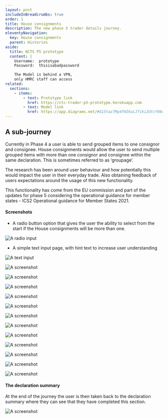 ```yaml
---
layout: post
includeInBreadcrumbs: true
order: 1
title: House consignments
description: The new phase 5 trader details journey.
eleventyNavigation:
  key: House consignments
  parent: Histories
aside:
  title: NCTS P5 prototype
  content: |
    Username:  prototype
    Password:  thisisabadpassword

    The Model is behind a VPN, 
    only HMRC staff can access
related:
  sections:
    - items:
        - text: Prototype link
          href: https://ctc-trader-p5-prototype.herokuapp.com
        - text: Model link
          href: https://app.diagrams.net/#G15taz7Mp4fHI6uLJfiki2UtcY08oxmCby
---
```


## A sub-journey

Currently in Phase 4 a user is able to send grouped items to one consignor and consignee. House consignments would allow the user to send multiple grouped items with more than one consignor and consignee within the same declaration. This is sometimes referred to as ‘groupage’.

The research has been around user behaviour and how potentially this would impact the user in their everyday trade. Also obtaining feedback of users expectations around the usage of this new functionality.

This functionality has come from the EU commission and part of the updates for phase 5 considering the operational guidance for member states - ICS2 Operational guidance for Member States 2021.

#### Screenshots

- A radio button option that gives the user the ability to select from the start if the House consignments will be more than one.

![A radio input](/assets/house-consignments/01.png "The first branching radio input page")
<br>

- A simple text input page, with hint text to increase user understanding

![A text input](/assets/house-consignments/02.png "The Holder EORI input page")
<br>

![A screenshot](/assets/house-consignments/03.png "A prototype screenshot")
<br>

![A screenshot](/assets/house-consignments/04.png "A prototype screenshot")
<br>

![A screenshot](/assets/house-consignments/06.png "A prototype screenshot")
<br>

![A screenshot](/assets/house-consignments/07.png "A prototype screenshot")
<br>

![A screenshot](/assets/house-consignments/08.png "A prototype screenshot")
<br>

![A screenshot](/assets/house-consignments/09.png "A prototype screenshot")
<br>

![A screenshot](/assets/house-consignments/10.png "A prototype screenshot")
<br>

![A screenshot](/assets/house-consignments/11.png "A prototype screenshot")
<br>

![A screenshot](/assets/house-consignments/12.png "A prototype screenshot")
<br>

![A screenshot](/assets/house-consignments/13.png "A prototype screenshot")
<br>

![A screenshot](/assets/house-consignments/14.png "A prototype screenshot")
<br>

![A screenshot](/assets/house-consignments/15.png "A prototype screenshot")
<br>

#### The declaration summary

At the end of the journey the user is then taken back to the declaration summary where they can see that they have completed this section.

![A screenshot](/assets/house-consignments/16.png "A screenshot of the declaration summary")
<br>
